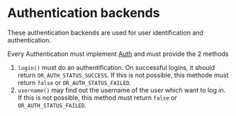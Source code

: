 # Authentication backends

These authentication backends are used for user identification and authentication.

Every Authentication must implement [Auth](Auth.class.php) and must provide the 2 methods

1. `login()` must do an authentification. On successful logins, it should return `OR_AUTH_STATUS_SUCCESS`. If this is not possible, this methode must return `false` or `OR_AUTH_STATUS_FAILED`.
1. `username()` may find out the username of the user which want to log in. If this is not possible, this method must return `false` or `OR_AUTH_STATUS_FAILED`.